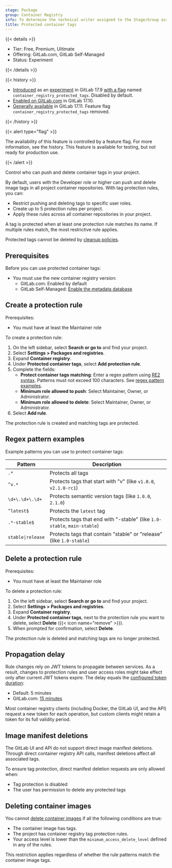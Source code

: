 ```yaml
---
stage: Package
group: Container Registry
info: To determine the technical writer assigned to the Stage/Group associated with this page, see https://handbook.gitlab.com/handbook/product/ux/technical-writing/#assignments
title: Protected container tags
---
```


{{< details >}}

- Tier: Free, Premium, Ultimate
- Offering: GitLab.com, GitLab Self-Managed
- Status: Experiment

{{< /details >}}

{{< history >}}

- [Introduced](https://gitlab.com/gitlab-org/gitlab/-/issues/505455) as an [experiment](../../../policy/development_stages_support.md) in GitLab 17.9 [with a flag](../../../administration/feature_flags.md) named `container_registry_protected_tags`. Disabled by default.
- [Enabled on GitLab.com](https://gitlab.com/gitlab-org/gitlab/-/issues/505455) in GitLab 17.10.
- [Generally available](https://gitlab.com/gitlab-org/gitlab/-/issues/524076) in GitLab 17.11. Feature flag `container_registry_protected_tags` removed.

{{< /history >}}

{{< alert type="flag" >}}

The availability of this feature is controlled by a feature flag.
For more information, see the history.
This feature is available for testing, but not ready for production use.

{{< /alert >}}

Control who can push and delete container tags in your project.

By default, users with the Developer role or higher can push and delete image tags in all project container repositories.
With tag protection rules, you can:

- Restrict pushing and deleting tags to specific user roles.
- Create up to 5 protection rules per project.
- Apply these rules across all container repositories in your project.

A tag is protected when at least one protection rule matches its name. If multiple rules match, the most restrictive rule applies.

Protected tags cannot be deleted by [cleanup policies](reduce_container_registry_storage.md#cleanup-policy).

## Prerequisites

Before you can use protected container tags:

- You must use the new container registry version:
  - GitLab.com: Enabled by default
  - GitLab Self-Managed: [Enable the metadata database](../../../administration/packages/container_registry_metadata_database.md)

## Create a protection rule

Prerequisites:

- You must have at least the Maintainer role

To create a protection rule:

1. On the left sidebar, select **Search or go to** and find your project.
1. Select **Settings > Packages and registries**.
1. Expand **Container registry**.
1. Under **Protected container tags**, select **Add protection rule**.
1. Complete the fields:
   - **Protect container tags matching**: Enter a regex pattern using [RE2 syntax](https://github.com/google/re2/wiki/Syntax). Patterns must not exceed 100 characters. See [regex pattern examples](#regex-pattern-examples).
   - **Minimum role allowed to push**: Select Maintainer, Owner, or Administrator.
   - **Minimum role allowed to delete**: Select Maintainer, Owner, or Administrator.
1. Select **Add rule**.

The protection rule is created and matching tags are protected.

## Regex pattern examples

Example patterns you can use to protect container tags:

| Pattern           | Description                                                              |
| ----------------- | ------------------------------------------------------------------------ |
| `.*`              | Protects all tags                                                        |
| `^v.*`            | Protects tags that start with "v" (like `v1.0.0`, `v2.1.0-rc1`)          |
| `\d+\.\d+\.\d+`   | Protects semantic version tags (like `1.0.0`, `2.1.0`)                   |
| `^latest$`        | Protects the `latest` tag                                                |
| `.*-stable$`      | Protects tags that end with "-stable" (like `1.0-stable`, `main-stable`) |
| `stable\|release` | Protects tags that contain "stable" or "release" (like `1.0-stable`) |

## Delete a protection rule

Prerequisites:

- You must have at least the Maintainer role

To delete a protection rule:

1. On the left sidebar, select **Search or go to** and find your project.
1. Select **Settings > Packages and registries**.
1. Expand **Container registry**.
1. Under **Protected container tags**, next to the protection rule you want to delete, select **Delete** ({{< icon name="remove" >}}).
1. When prompted for confirmation, select **Delete**.

The protection rule is deleted and matching tags are no longer protected.

## Propagation delay

Rule changes rely on JWT tokens to propagate between services. As a result, changes to protection rules and user access roles might take effect only after current JWT tokens expire. The delay equals the [configured token duration](../../../administration/packages/container_registry.md#increase-token-duration):

- Default: 5 minutes
- GitLab.com: [15 minutes](../../gitlab_com/_index.md#container-registry)

Most container registry clients (including Docker, the GitLab UI, and the API) request a new token for each operation, but custom clients might retain a token for its full validity period.

## Image manifest deletions

The GitLab UI and API do not support direct image manifest deletions.
Through direct container registry API calls, manifest deletions affect all associated tags.

To ensure tag protection, direct manifest deletion requests are only allowed when:

- Tag protection is disabled
- The user has permission to delete any protected tags

## Deleting container images

You cannot [delete container images](../../packages/container_registry/delete_container_registry_images.md) if all the following conditions are true:

- The container image has tags.
- The project has container registry tag protection rules.
- Your access level is lower than the `minimum_access_delete_level` defined in any of the rules.

This restriction applies regardless of whether the rule patterns match the container image tags.
